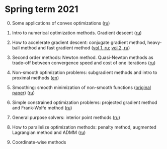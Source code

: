 # Spring term 2021

0. Some applications of convex optimizations ([ru](../preliminaries/demos/demos.ipynb))

1. Intro to numerical optimization methods. Gradient descent ([ru](./intro_gd.ipynb))

2. How to accelerate gradient descent: conjugate gradient method, heavy-ball method and fast gradient method ([vol 1, ru](./acc_grad.ipynb); [vol 2, ru](./acc_grad_vol2.ipynb))

3. Second order methods: Newton method. Quasi-Newton methods as trade-off between convergence speed and cost of one iterations ([ru](./newton_quasi.ipynb))

4. Non-smooth optimization problems: subgradient methods and intro to proximal methods ([en](./subgrad_prox.ipynb))

5. Smoothing: smooth minimization of non-smooth functions ([original paper](https://link.springer.com/article/10.1007/s10107-004-0552-5)) ([ru](./smoothing.ipynb))

6. Simple constrained optimization problems: projected gradient method and Frank-Wolfe method ([ru](./pg_fw.ipynb))

7. General purpose solvers: interior point methods ([ru](./int_point.ipynb))

8. How to parallelize optimization methods: penalty method, augmented Lagrangian method and ADMM ([ru](./penalty_admm.ipynb))

9. Coordinate-wise methods

